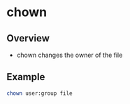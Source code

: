 # chown

## Overview

* chown changes the owner of the file

## Example

```bash
chown user:group file
```
